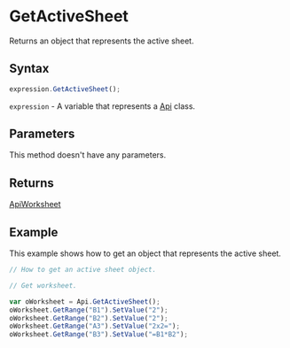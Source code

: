 # GetActiveSheet

Returns an object that represents the active sheet.

## Syntax

```javascript
expression.GetActiveSheet();
```

`expression` - A variable that represents a [Api](../Api.md) class.

## Parameters

This method doesn't have any parameters.

## Returns

[ApiWorksheet](../../ApiWorksheet/ApiWorksheet.md)

## Example

This example shows how to get an object that represents the active sheet.

```javascript editor-xlsx
// How to get an active sheet object.

// Get worksheet.

var oWorksheet = Api.GetActiveSheet();
oWorksheet.GetRange("B1").SetValue("2");
oWorksheet.GetRange("B2").SetValue("2");
oWorksheet.GetRange("A3").SetValue("2x2=");
oWorksheet.GetRange("B3").SetValue("=B1*B2");
```
